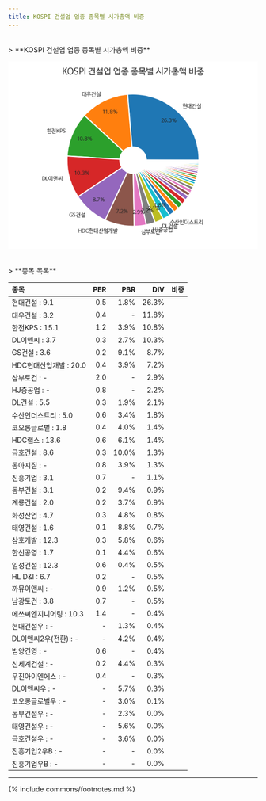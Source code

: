 ```yaml
---
title: KOSPI 건설업 업종 종목별 시가총액 비중
---
```

<br>
> **KOSPI 건설업 업종 종목별 시가총액 비중<a id="pie"></a>**

![KOSPI 건설업 업종 종목별 시가총액 비중](images/kospi_업종_건설업_종목.png)

<br>
> **종목 목록<a id="list"></a>**

| **종목** | **PER** | **PBR** | **DIV** | **비중** |
| :------- | ------: | ------: | ------: | -------: |
| 현대건설 : 9.1 | 0.5 | 1.8% | 26.3% |
| 대우건설 : 3.2 | 0.4 | - | 11.8% |
| 한전KPS : 15.1 | 1.2 | 3.9% | 10.8% |
| DL이앤씨 : 3.7 | 0.3 | 2.7% | 10.3% |
| GS건설 : 3.6 | 0.2 | 9.1% | 8.7% |
| HDC현대산업개발 : 20.0 | 0.4 | 3.9% | 7.2% |
| 삼부토건 : - | 2.0 | - | 2.9% |
| HJ중공업 : - | 0.8 | - | 2.2% |
| DL건설 : 5.5 | 0.3 | 1.9% | 2.1% |
| 수산인더스트리 : 5.0 | 0.6 | 3.4% | 1.8% |
| 코오롱글로벌 : 1.8 | 0.4 | 4.0% | 1.4% |
| HDC랩스 : 13.6 | 0.6 | 6.1% | 1.4% |
| 금호건설 : 8.6 | 0.3 | 10.0% | 1.3% |
| 동아지질 : - | 0.8 | 3.9% | 1.3% |
| 진흥기업 : 3.1 | 0.7 | - | 1.1% |
| 동부건설 : 3.1 | 0.2 | 9.4% | 0.9% |
| 계룡건설 : 2.0 | 0.2 | 3.7% | 0.9% |
| 화성산업 : 4.7 | 0.3 | 4.8% | 0.8% |
| 태영건설 : 1.6 | 0.1 | 8.8% | 0.7% |
| 삼호개발 : 12.3 | 0.3 | 5.8% | 0.6% |
| 한신공영 : 1.7 | 0.1 | 4.4% | 0.6% |
| 일성건설 : 12.3 | 0.6 | 0.4% | 0.5% |
| HL D&I : 6.7 | 0.2 | - | 0.5% |
| 까뮤이앤씨 : - | 0.9 | 1.2% | 0.5% |
| 남광토건 : 3.8 | 0.7 | - | 0.5% |
| 에쓰씨엔지니어링 : 10.3 | 1.4 | - | 0.4% |
| 현대건설우 : - | - | 1.3% | 0.4% |
| DL이앤씨2우(전환) : - | - | 4.2% | 0.4% |
| 범양건영 : - | 0.6 | - | 0.4% |
| 신세계건설 : - | 0.2 | 4.4% | 0.3% |
| 우진아이엔에스 : - | 0.4 | - | 0.3% |
| DL이앤씨우 : - | - | 5.7% | 0.3% |
| 코오롱글로벌우 : - | - | 3.0% | 0.1% |
| 동부건설우 : - | - | 2.3% | 0.0% |
| 태영건설우 : - | - | 5.6% | 0.0% |
| 금호건설우 : - | - | 3.6% | 0.0% |
| 진흥기업2우B : - | - | - | 0.0% |
| 진흥기업우B : - | - | - | 0.0% |

---
{% include commons/footnotes.md %}